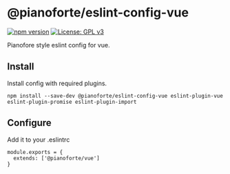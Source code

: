 # @pianoforte/eslint-config-vue

[![npm version](https://badge.fury.io/js/%40pianoforte%2Feslint-config-vue.svg)](https://badge.fury.io/js/%40pianoforte%2Feslint-config-vue)
[![License: GPL v3](https://img.shields.io/badge/License-GPLv3-blue.svg)](https://www.gnu.org/licenses/gpl-3.0)

Pianofore style eslint config for vue.

## Install

Install config with required plugins.

```
npm install --save-dev @pianoforte/eslint-config-vue eslint-plugin-vue eslint-plugin-promise eslint-plugin-import
```

## Configure

Add it to your .eslintrc

```.eslintrc
module.exports = {
  extends: ['@pianoforte/vue']
}
```

